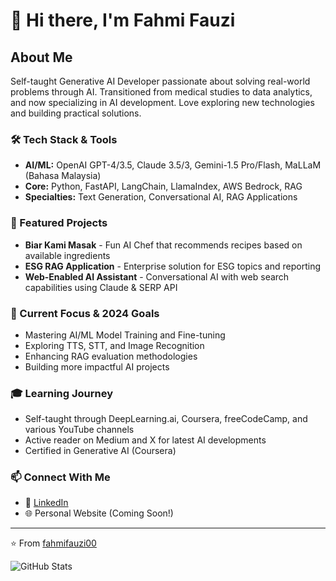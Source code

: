 # 👋 Hi there, I'm Fahmi Fauzi

## About Me
Self-taught Generative AI Developer passionate about solving real-world problems through AI. Transitioned from medical studies to data analytics, and now specializing in AI development. Love exploring new technologies and building practical solutions.

### 🛠️ Tech Stack & Tools
- **AI/ML:** OpenAI GPT-4/3.5, Claude 3.5/3, Gemini-1.5 Pro/Flash, MaLLaM (Bahasa Malaysia)
- **Core:** Python, FastAPI, LangChain, LlamaIndex, AWS Bedrock, RAG
- **Specialties:** Text Generation, Conversational AI, RAG Applications

### 🔭 Featured Projects
- **Biar Kami Masak** - Fun AI Chef that recommends recipes based on available ingredients
- **ESG RAG Application** - Enterprise solution for ESG topics and reporting
- **Web-Enabled AI Assistant** - Conversational AI with web search capabilities using Claude & SERP API

### 🌱 Current Focus & 2024 Goals
- Mastering AI/ML Model Training and Fine-tuning
- Exploring TTS, STT, and Image Recognition
- Enhancing RAG evaluation methodologies
- Building more impactful AI projects

### 🎓 Learning Journey
- Self-taught through DeepLearning.ai, Coursera, freeCodeCamp, and various YouTube channels
- Active reader on Medium and X for latest AI developments
- Certified in Generative AI (Coursera)

### 📫 Connect With Me
- 💼 [LinkedIn](https://www.linkedin.com/in/wan-fahmifauzi/)
- 🌐 Personal Website (Coming Soon!)

---
⭐️ From [fahmifauzi00](https://github.com/fahmifauzi00)

![GitHub Stats](https://github-readme-stats.vercel.app/api?username=fahmifauzi00&show_icons=true&theme=radical)
